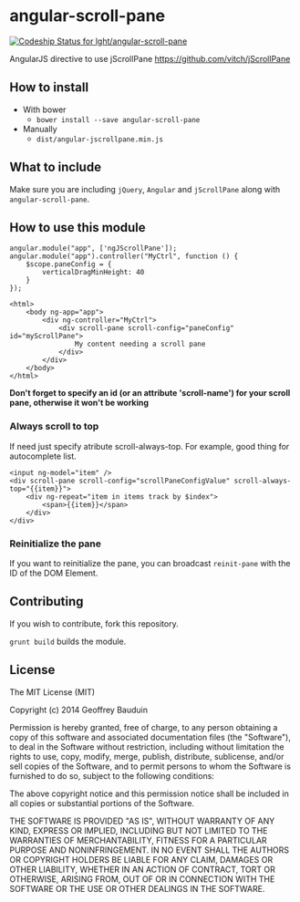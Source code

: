 angular-scroll-pane
===================

[ ![Codeship Status for lght/angular-scroll-pane](https://www.codeship.io/projects/35291d50-4583-0132-64da-460c6dc64c0a/status)](https://www.codeship.io/projects/45028)

AngularJS directive to use jScrollPane https://github.com/vitch/jScrollPane

## How to install

 - With bower
	 - `bower install --save angular-scroll-pane`
 - Manually
	 - `dist/angular-jscrollpane.min.js`

## What to include

Make sure you are including `jQuery`, `Angular` and `jScrollPane` along with `angular-scroll-pane`.

## How to use this module

```
angular.module("app", ['ngJScrollPane']);
angular.module("app").controller("MyCtrl", function () {
	$scope.paneConfig = {
		verticalDragMinHeight: 40
	}
});

<html>
	<body ng-app="app">
		<div ng-controller="MyCtrl">
			<div scroll-pane scroll-config="paneConfig" id="myScrollPane">
				My content needing a scroll pane
			</div>
		</div>
	</body>
</html>
```

**Don't forget to specify an id (or an attribute 'scroll-name') for your scroll pane, otherwise it won't be working**

### Always scroll to top

If need just specify atribute scroll-always-top. For example, good thing for autocomplete list.

```
<input ng-model="item" />
<div scroll-pane scroll-config="scrollPaneConfigValue" scroll-always-top="{{item}}">
    <div ng-repeat="item in items track by $index">
        <span>{{item}}</span>
    </div>            
</div>
```

### Reinitialize the pane

If you want to reinitialize the pane, you can broadcast `reinit-pane` with the ID of the DOM Element.

## Contributing

If you wish to contribute, fork this repository.

`grunt build` builds the module.

## License

The MIT License (MIT)

Copyright (c) 2014 Geoffrey Bauduin

Permission is hereby granted, free of charge, to any person obtaining a copy
of this software and associated documentation files (the "Software"), to deal
in the Software without restriction, including without limitation the rights
to use, copy, modify, merge, publish, distribute, sublicense, and/or sell
copies of the Software, and to permit persons to whom the Software is
furnished to do so, subject to the following conditions:

The above copyright notice and this permission notice shall be included in all
copies or substantial portions of the Software.

THE SOFTWARE IS PROVIDED "AS IS", WITHOUT WARRANTY OF ANY KIND, EXPRESS OR
IMPLIED, INCLUDING BUT NOT LIMITED TO THE WARRANTIES OF MERCHANTABILITY,
FITNESS FOR A PARTICULAR PURPOSE AND NONINFRINGEMENT. IN NO EVENT SHALL THE
AUTHORS OR COPYRIGHT HOLDERS BE LIABLE FOR ANY CLAIM, DAMAGES OR OTHER
LIABILITY, WHETHER IN AN ACTION OF CONTRACT, TORT OR OTHERWISE, ARISING FROM,
OUT OF OR IN CONNECTION WITH THE SOFTWARE OR THE USE OR OTHER DEALINGS IN THE
SOFTWARE.



